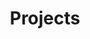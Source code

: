 ---
# Projects section using the Portfolio widget
widget: portfolio
headless: true  # This file represents a page section.
active: true  # Activate this widget? true/false
weight: 65  # Order that this section appears on the page.

title: Projects
subtitle: ''

content:
  # Page type to display. E.g. project.
  page_type: project

  # Filter options (optional)
  filter_default: 0

  filter_button:
    - name: All
      tag: '*'
    - name: Deep Learning
      tag: 'Deep Learning'
    - name: Other
      tag: ''

design:
  # Choose how many columns the section has. Valid values: '1' or '2'.
  columns: '2'

  # Toggle between the various page layout types.
  #   1 = List
  #   2 = Compact
  #   3 = Card
  #   5 = Showcase
  view: 2

  # For Showcase view, flip alternate rows?
  flip_alt_rows: false
---